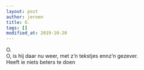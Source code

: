 ```yaml
---
layout: post
author: jeroen
title: O.
tags: []
modified_at: 2019-10-20
---
```

O.  
O, is hij daar nu weer, met z’n tekstjes ennz’n gezever.  
Heeft ie niets beters te doen
